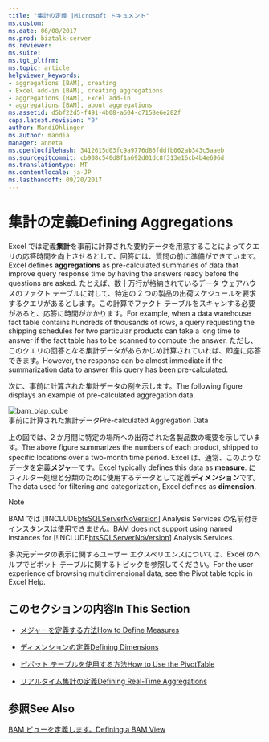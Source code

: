 ```yaml
---
title: "集計の定義 |Microsoft ドキュメント"
ms.custom: 
ms.date: 06/08/2017
ms.prod: biztalk-server
ms.reviewer: 
ms.suite: 
ms.tgt_pltfrm: 
ms.topic: article
helpviewer_keywords:
- aggregations [BAM], creating
- Excel add-in [BAM], creating aggregations
- aggregations [BAM], Excel add-in
- aggregations [BAM], about aggregations
ms.assetid: d5bf22d5-f491-4b08-a604-c7158e6e282f
caps.latest.revision: "9"
author: MandiOhlinger
ms.author: mandia
manager: anneta
ms.openlocfilehash: 3412615d03fc9a9776d86fddfb062ab343c5aaeb
ms.sourcegitcommit: cb908c540d8f1a692d01dc8f313e16cb4b4e696d
ms.translationtype: MT
ms.contentlocale: ja-JP
ms.lasthandoff: 09/20/2017
---
```

# <a name="defining-aggregations"></a><span data-ttu-id="d5a1e-102">集計の定義</span><span class="sxs-lookup"><span data-stu-id="d5a1e-102">Defining Aggregations</span></span>
<span data-ttu-id="d5a1e-103">Excel では定義**集計**を事前に計算された要約データを用意することによってクエリの応答時間を向上させるとして、回答には、質問の前に準備ができています。</span><span class="sxs-lookup"><span data-stu-id="d5a1e-103">Excel defines **aggregations** as pre-calculated summaries of data that improve query response time by having the answers ready before the questions are asked.</span></span> <span data-ttu-id="d5a1e-104">たとえば、数十万行が格納されているデータ ウェアハウスのファクト テーブルに対して、特定の 2 つの製品の出荷スケジュールを要求するクエリがあるとします。この計算でファクト テーブルをスキャンする必要があると、応答に時間がかかります。</span><span class="sxs-lookup"><span data-stu-id="d5a1e-104">For example, when a data warehouse fact table contains hundreds of thousands of rows, a query requesting the shipping schedules for two particular products can take a long time to answer if the fact table has to be scanned to compute the answer.</span></span> <span data-ttu-id="d5a1e-105">ただし、このクエリの回答となる集計データがあらかじめ計算されていれば、即座に応答できます。</span><span class="sxs-lookup"><span data-stu-id="d5a1e-105">However, the response can be almost immediate if the summarization data to answer this query has been pre-calculated.</span></span>  
  
 <span data-ttu-id="d5a1e-106">次に、事前に計算された集計データの例を示します。</span><span class="sxs-lookup"><span data-stu-id="d5a1e-106">The following figure displays an example of pre-calculated aggregation data.</span></span>  
  
 ![](../core/media/bam-olap-cube.gif "bam_olap_cube")  
<span data-ttu-id="d5a1e-107">事前に計算された集計データ</span><span class="sxs-lookup"><span data-stu-id="d5a1e-107">Pre-calculated Aggregation Data</span></span>  
  
 <span data-ttu-id="d5a1e-108">上の図では、2 か月間に特定の場所への出荷された各製品数の概要を示しています。</span><span class="sxs-lookup"><span data-stu-id="d5a1e-108">The above figure summarizes the numbers of each product, shipped to specific locations over a two-month time period.</span></span> <span data-ttu-id="d5a1e-109">Excel は、通常、このようなデータを定義**メジャー**です。</span><span class="sxs-lookup"><span data-stu-id="d5a1e-109">Excel typically defines this data as **measure**.</span></span> <span data-ttu-id="d5a1e-110">にフィルター処理と分類のために使用するデータとして定義**ディメンション**です。</span><span class="sxs-lookup"><span data-stu-id="d5a1e-110">The data used for filtering and categorization, Excel defines as **dimension**.</span></span>  
  
> [!NOTE]
>  <span data-ttu-id="d5a1e-111">BAM では [!INCLUDE[btsSQLServerNoVersion](../includes/btssqlservernoversion-md.md)] Analysis Services の名前付きインスタンスは使用できません。</span><span class="sxs-lookup"><span data-stu-id="d5a1e-111">BAM does not support using named instances for [!INCLUDE[btsSQLServerNoVersion](../includes/btssqlservernoversion-md.md)] Analysis Services.</span></span>  
  
 <span data-ttu-id="d5a1e-112">多次元データの表示に関するユーザー エクスペリエンスについては、Excel のヘルプでピボット テーブルに関するトピックを参照してください。</span><span class="sxs-lookup"><span data-stu-id="d5a1e-112">For the user experience of browsing multidimensional data, see the Pivot table topic in Excel Help.</span></span>  
  
## <a name="in-this-section"></a><span data-ttu-id="d5a1e-113">このセクションの内容</span><span class="sxs-lookup"><span data-stu-id="d5a1e-113">In This Section</span></span>  
  
-   [<span data-ttu-id="d5a1e-114">メジャーを定義する方法</span><span class="sxs-lookup"><span data-stu-id="d5a1e-114">How to Define Measures</span></span>](../core/how-to-define-measures.md)  
  
-   [<span data-ttu-id="d5a1e-115">ディメンションの定義</span><span class="sxs-lookup"><span data-stu-id="d5a1e-115">Defining Dimensions</span></span>](../core/defining-dimensions.md)  
  
-   [<span data-ttu-id="d5a1e-116">ピボット テーブルを使用する方法</span><span class="sxs-lookup"><span data-stu-id="d5a1e-116">How to Use the PivotTable</span></span>](../core/how-to-use-the-pivottable.md)  
  
-   [<span data-ttu-id="d5a1e-117">リアルタイム集計の定義</span><span class="sxs-lookup"><span data-stu-id="d5a1e-117">Defining Real-Time Aggregations</span></span>](../core/defining-real-time-aggregations.md)  
  
## <a name="see-also"></a><span data-ttu-id="d5a1e-118">参照</span><span class="sxs-lookup"><span data-stu-id="d5a1e-118">See Also</span></span>  
 [<span data-ttu-id="d5a1e-119">BAM ビューを定義します。</span><span class="sxs-lookup"><span data-stu-id="d5a1e-119">Defining a BAM View</span></span>](../core/defining-a-bam-view.md)